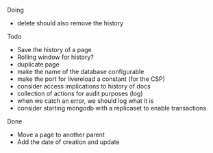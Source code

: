 Doing
- delete should also remove the history

Todo
- Save the history of a page
- Rolling window for history?
- duplicate page
- make the name of the database configurable
- make the port for livereload a constant (for the CSP)
- consider access implications to history of docs
- collection of actions for audit purposes (log)
- when we catch an error, we should log what it is
- consider starting mongodb with a replicaset to enable transactions

Done
- Move a page to another parent
- Add the date of creation and update
